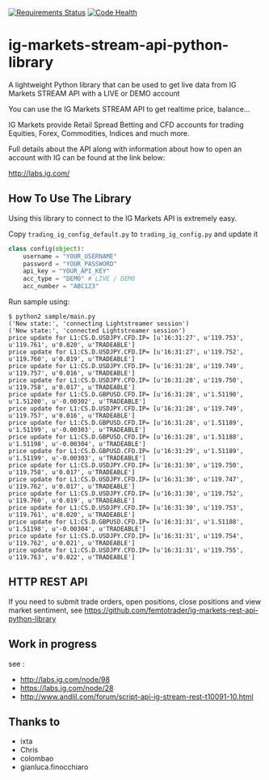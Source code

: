[![Requirements Status](https://requires.io/github/femtotrader/ig-markets-stream-api-python-library/requirements.svg?branch=master)](https://requires.io/github/femtotrader/ig-markets-stream-api-python-library/requirements/?branch=master)
[![Code Health](https://landscape.io/github/femtotrader/ig-markets-stream-api-python-library/master/landscape.svg?style=flat)](https://landscape.io/github/femtotrader/ig-markets-stream-api-python-library/master)

ig-markets-stream-api-python-library
====================================

A lightweight Python library that can be used to get live data from IG Markets STREAM API with a LIVE or DEMO account

You can use the IG Markets STREAM API to get realtime price, balance...

IG Markets provide Retail Spread Betting and CFD accounts for trading Equities, Forex, Commodities, Indices and much more.

Full details about the API along with information about how to open an account with IG can be found at the link below:

http://labs.ig.com/

How To Use The Library
----------------------

Using this library to connect to the IG Markets API is extremely easy.

Copy `trading_ig_config_default.py` to `trading_ig_config.py` and update it

```python
class config(object):
    username = "YOUR_USERNAME"
    password = "YOUR_PASSWORD"
    api_key = "YOUR_API_KEY"
    acc_type = "DEMO" # LIVE / DEMO
    acc_number = "ABC123"
```

Run sample using:


    $ python2 sample/main.py
    ('New state:', 'connecting Lightstreamer session')
    ('New state:', 'connected Lightstreamer session')
    price update for L1:CS.D.USDJPY.CFD.IP= [u'16:31:27', u'119.753', u'119.761', u'0.020', u'TRADEABLE']
    price update for L1:CS.D.USDJPY.CFD.IP= [u'16:31:27', u'119.752', u'119.760', u'0.019', u'TRADEABLE']
    price update for L1:CS.D.USDJPY.CFD.IP= [u'16:31:28', u'119.749', u'119.757', u'0.016', u'TRADEABLE']
    price update for L1:CS.D.USDJPY.CFD.IP= [u'16:31:28', u'119.750', u'119.758', u'0.017', u'TRADEABLE']
    price update for L1:CS.D.GBPUSD.CFD.IP= [u'16:31:28', u'1.51190', u'1.51200', u'-0.00302', u'TRADEABLE']
    price update for L1:CS.D.USDJPY.CFD.IP= [u'16:31:28', u'119.749', u'119.757', u'0.016', u'TRADEABLE']
    price update for L1:CS.D.GBPUSD.CFD.IP= [u'16:31:28', u'1.51189', u'1.51199', u'-0.00303', u'TRADEABLE']
    price update for L1:CS.D.GBPUSD.CFD.IP= [u'16:31:28', u'1.51188', u'1.51198', u'-0.00304', u'TRADEABLE']
    price update for L1:CS.D.GBPUSD.CFD.IP= [u'16:31:29', u'1.51189', u'1.51199', u'-0.00303', u'TRADEABLE']
    price update for L1:CS.D.USDJPY.CFD.IP= [u'16:31:30', u'119.750', u'119.758', u'0.017', u'TRADEABLE']
    price update for L1:CS.D.USDJPY.CFD.IP= [u'16:31:30', u'119.747', u'119.762', u'0.017', u'TRADEABLE']
    price update for L1:CS.D.USDJPY.CFD.IP= [u'16:31:30', u'119.752', u'119.760', u'0.019', u'TRADEABLE']
    price update for L1:CS.D.USDJPY.CFD.IP= [u'16:31:30', u'119.753', u'119.761', u'0.020', u'TRADEABLE']
    price update for L1:CS.D.GBPUSD.CFD.IP= [u'16:31:31', u'1.51188', u'1.51198', u'-0.00304', u'TRADEABLE']
    price update for L1:CS.D.USDJPY.CFD.IP= [u'16:31:31', u'119.754', u'119.762', u'0.021', u'TRADEABLE']
    price update for L1:CS.D.USDJPY.CFD.IP= [u'16:31:31', u'119.755', u'119.763', u'0.022', u'TRADEABLE']


HTTP REST API
-------------
If you need to submit trade orders, open positions, close positions and view market sentiment,
see https://github.com/femtotrader/ig-markets-rest-api-python-library


Work in progress
----------------
see :

 - http://labs.ig.com/node/98
 - https://labs.ig.com/node/28
 - http://www.andlil.com/forum/script-api-ig-stream-rest-t10091-10.html

Thanks to
---------
 - ixta
 - Chris
 - colombao
 - gianluca.finocchiaro